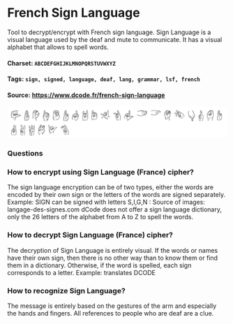 # French Sign Language
Tool to decrypt/encrypt with French sign language. Sign Language is a visual language used by the deaf and mute to communicate. It has a visual alphabet that allows to spell words.

#### Charset: `ABCDEFGHIJKLMNOPQRSTUVWXYZ`

#### Tags: `sign, signed, language, deaf, lang, grammar, lsf, french`

#### Source: https://www.dcode.fr/french-sign-language

![combined](./combined.png)

### Questions

### How to encrypt using Sign Language (France) cipher?
The sign language encryption can be of two types, either the words are encoded by their own sign or the letters of the words are signed separately. Example: SIGN can be signed with letters S,I,G,N :  Source of images: langage-des-signes.com dCode does not offer a sign language dictionary, only the 26 letters of the alphabet from A to Z to spell the words.

### How to decrypt Sign Language (France) cipher?
The decryption of Sign Language is entirely visual. If the words or names have their own sign, then there is no other way than to know them or find them in a dictionary. Otherwise, if the word is spelled, each sign corresponds to a letter. Example:  translates DCODE

### How to recognize Sign Language?
The message is entirely based on the gestures of the arm and especially the hands and fingers. All references to people who are deaf are a clue.


